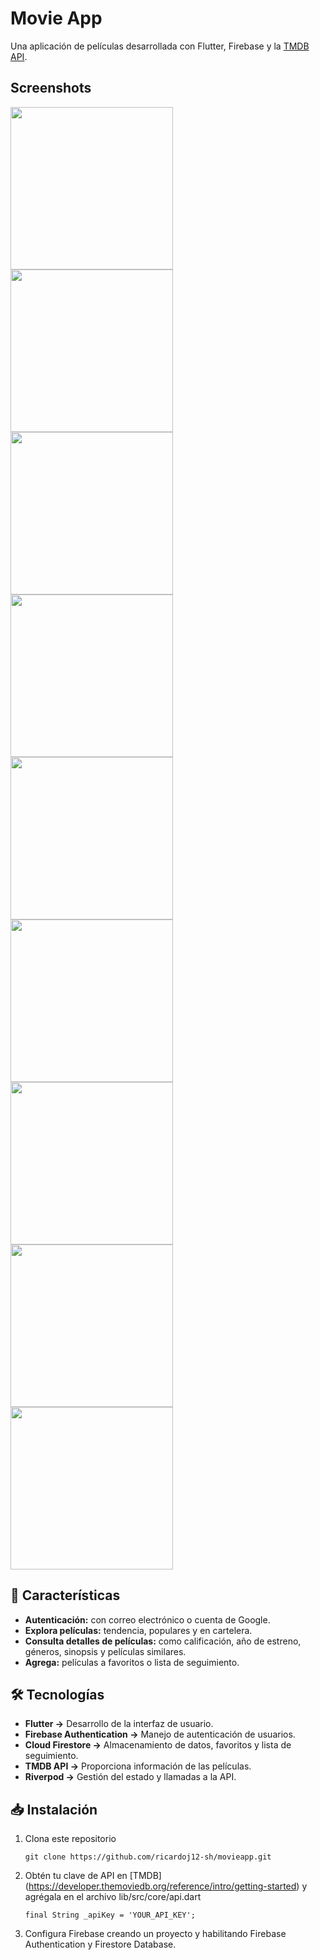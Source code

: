# Movie App

Una aplicación de películas desarrollada con Flutter, Firebase y la [TMDB API](https://developer.themoviedb.org/reference/intro/getting-started).

## Screenshots
<img src="screenshots/welcome.png" width="260" /> <img src="screenshots/login.png" width="260" /> <img src="screenshots/sign up.png" width="260" />
<img src="screenshots/home.png" width="260" /> <img src="screenshots/trending.png" width="260" /> <img src="screenshots/details.png" width="260" />
<img src="screenshots/watchlist.png" width="260" /> <img src="screenshots/google-login.png" width="260" /> <img src="screenshots/google-account.png" width="260" />

## 🚀 Características

- **Autenticación:**  con correo electrónico o cuenta de Google.
- **Explora películas:** tendencia, populares y en cartelera.
- **Consulta detalles de películas:** como calificación, año de estreno, géneros, sinopsis y películas similares.
- **Agrega:** películas a favoritos o lista de seguimiento.

## 🛠️ Tecnologías
- **Flutter →** Desarrollo de la interfaz de usuario.
- **Firebase Authentication →** Manejo de autenticación de usuarios.
- **Cloud Firestore →** Almacenamiento de datos, favoritos y lista de seguimiento.
- **TMDB API →** Proporciona información de las películas.
- **Riverpod →** Gestión del estado y llamadas a la API.

## 📥 Instalación
1. Clona este repositorio
   ```
   git clone https://github.com/ricardoj12-sh/movieapp.git
   ``` 
3. Obtén tu clave de API en [TMDB] (https://developer.themoviedb.org/reference/intro/getting-started) y agrégala en el archivo lib/src/core/api.dart
   ```
   final String _apiKey = 'YOUR_API_KEY';
   ```
5. Configura Firebase creando un proyecto y habilitando Firebase Authentication y Firestore Database.
